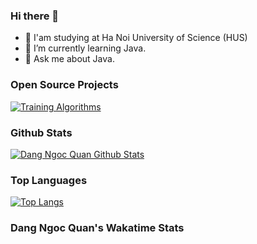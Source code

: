 ### Hi there 👋

- 📖 I'am studying at Ha Noi University of Science (HUS)
- 🌱 I’m currently learning Java.
- 💬 Ask me about Java.




### Open Source Projects
[![Training Algorithms](https://github-readme-stats.vercel.app/api/pin/?username=dangngocquan&repo=TrainingAlgorithms&theme=midnight-purple)](https://github.com/dangngocquan/TrainingAlgorithms)



### Github Stats
[![Dang Ngoc Quan Github Stats](https://github-readme-stats.vercel.app/api?username=dangngocquan&count_private=true&theme=chartreuse-dark&show_icons=true)](https://github.com/dangngocquan)


### Top Languages
[![Top Langs](https://github-readme-stats.vercel.app/api/top-langs/?username=dangngocquan&langs_count=8&layout=compact&theme=midnight-purple)](https://github.com/dangngocquan)

### Dang Ngoc Quan's Wakatime Stats
<!--START_SECTION:waka-->

<!--END_SECTION:waka-->